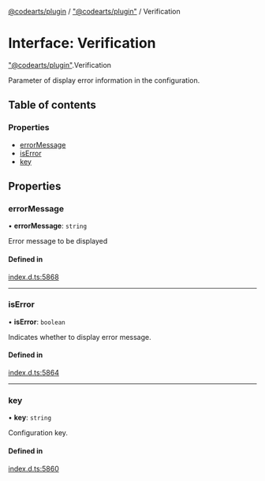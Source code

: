 [@codearts/plugin](../README.md) / ["@codearts/plugin"](../modules/_codearts_plugin_.md) / Verification

# Interface: Verification

["@codearts/plugin"](../modules/_codearts_plugin_.md).Verification

Parameter of display error information in the configuration.

## Table of contents

### Properties

- [errorMessage](codearts_plugin_.Verification.md#errormessage)
- [isError](codearts_plugin_.Verification.md#iserror)
- [key](codearts_plugin_.Verification.md#key)

## Properties

### errorMessage

• **errorMessage**: `string`

Error message to be displayed

#### Defined in

[index.d.ts:5868](https://github.com/shuyaqian/cloudide-plugin-api/blob/3fbdd11/index.d.ts#L5868)

___

### isError

• **isError**: `boolean`

Indicates whether to display error message.

#### Defined in

[index.d.ts:5864](https://github.com/shuyaqian/cloudide-plugin-api/blob/3fbdd11/index.d.ts#L5864)

___

### key

• **key**: `string`

Configuration key.

#### Defined in

[index.d.ts:5860](https://github.com/shuyaqian/cloudide-plugin-api/blob/3fbdd11/index.d.ts#L5860)
